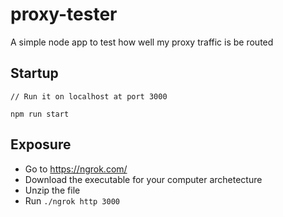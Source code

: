 # proxy-tester
A simple node app to test how well my proxy traffic is be routed


## Startup

```
// Run it on localhost at port 3000

npm run start
```


## Exposure

 - Go to https://ngrok.com/
 - Download the executable for your computer archetecture
 - Unzip the file
 - Run `./ngrok http 3000`
